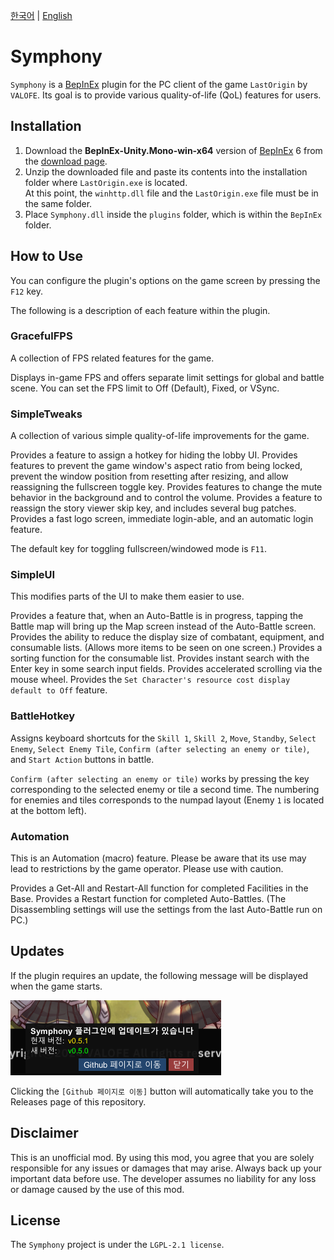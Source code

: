 [한국어](README.ko.md) | [English](README.md)

# Symphony
`Symphony` is a [BepInEx](https://github.com/BepInEx/BepInEx) plugin for the PC client of the game `LastOrigin` by `VALOFE`.
Its goal is to provide various quality-of-life (QoL) features for users.

## Installation
1. Download the **BepInEx-Unity.Mono-win-x64** version of [BepInEx](https://github.com/BepInEx/BepInEx) 6 from the [download page](https://github.com/BepInEx/BepInEx/releases/tag/v6.0.0-pre.2).
2. Unzip the downloaded file and paste its contents into the installation folder where `LastOrigin.exe` is located.\
At this point, the `winhttp.dll` file and the `LastOrigin.exe` file must be in the same folder.
3. Place `Symphony.dll` inside the `plugins` folder, which is within the `BepInEx` folder.

## How to Use
You can configure the plugin's options on the game screen by pressing the `F12` key.

The following is a description of each feature within the plugin.

### GracefulFPS
A collection of FPS related features for the game.

Displays in-game FPS and offers separate limit settings for global and battle scene.
You can set the FPS limit to Off (Default), Fixed, or VSync.

### SimpleTweaks
A collection of various simple quality-of-life improvements for the game.

Provides a feature to assign a hotkey for hiding the lobby UI.
Provides features to prevent the game window's aspect ratio from being locked, prevent the window position from resetting after resizing, and allow reassigning the fullscreen toggle key.
Provides features to change the mute behavior in the background and to control the volume.
Provides a feature to reassign the story viewer skip key, and includes several bug patches.
Provides a fast logo screen, immediate login-able, and an automatic login feature.

The default key for toggling fullscreen/windowed mode is `F11`.

### SimpleUI
This modifies parts of the UI to make them easier to use.

Provides a feature that, when an Auto-Battle is in progress, tapping the Battle map will bring up the Map screen instead of the Auto-Battle screen.
Provides the ability to reduce the display size of combatant, equipment, and consumable lists. (Allows more items to be seen on one screen.)
Provides a sorting function for the consumable list.
Provides instant search with the Enter key in some search input fields.
Provides accelerated scrolling via the mouse wheel.
Provides the `Set Character's resource cost display default to Off` feature.

### BattleHotkey
Assigns keyboard shortcuts for the `Skill 1`, `Skill 2`, `Move`, `Standby`, `Select Enemy`, `Select Enemy Tile`, `Confirm (after selecting an enemy or tile)`, and `Start Action` buttons in battle.

`Confirm (after selecting an enemy or tile)` works by pressing the key corresponding to the selected enemy or tile a second time.
The numbering for enemies and tiles corresponds to the numpad layout (Enemy `1` is located at the bottom left).

### Automation
This is an Automation (macro) feature.
Please be aware that its use may lead to restrictions by the game operator.
Please use with caution.

Provides a Get-All and Restart-All function for completed Facilities in the Base.
Provides a Restart function for completed Auto-Battles. (The Disassembling settings will use the settings from the last Auto-Battle run on PC.)

## Updates
If the plugin requires an update, the following message will be displayed when the game starts.

![Update Screen](doc/update.png)

Clicking the `[Github 페이지로 이동]` button will automatically take you to the Releases page of this repository.

## Disclaimer
This is an unofficial mod. By using this mod, you agree that you are solely responsible for any issues or damages that may arise. Always back up your important data before use. The developer assumes no liability for any loss or damage caused by the use of this mod.

## License
The `Symphony` project is under the `LGPL-2.1 license`.
